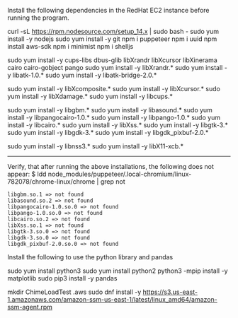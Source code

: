 Install the following dependencies in the RedHat EC2 instance before running the program.

curl -sL https://rpm.nodesource.com/setup_14.x | sudo bash -
sudo yum install -y nodejs
sudo yum install -y git
npm i puppeteer
npm i uuid
npm install aws-sdk
npm i minimist
npm i shelljs

sudo yum install -y cups-libs dbus-glib libXrandr libXcursor libXinerama cairo cairo-gobject pango
sudo yum install -y libXrandr.*
sudo yum install -y  libatk-1.0.*
sudo yum install -y  libatk-bridge-2.0.*

sudo yum install -y  libXcomposite.*
sudo yum install -y libXcursor.*
sudo yum install -y libXdamage.*
sudo yum install -y libcups.*

sudo yum install -y libgbm.* 
sudo yum install -y libasound.*
sudo yum install -y libpangocairo-1.0.*
sudo yum install -y libpango-1.0.*
sudo yum install -y libcairo.*
sudo yum install -y libXss.*
sudo yum install -y libgtk-3.*
sudo yum install -y libgdk-3.*
sudo yum install -y libgdk_pixbuf-2.0.*

sudo yum install -y libnss3.*
sudo yum install -y libX11-xcb.*





----------------------------------------
Verify, that after running the above installations, the following does not appear:
$ ldd node_modules/puppeteer/.local-chromium/linux-782078/chrome-linux/chrome | grep not

	libgbm.so.1 => not found
	libasound.so.2 => not found
	libpangocairo-1.0.so.0 => not found
	libpango-1.0.so.0 => not found
	libcairo.so.2 => not found
	libXss.so.1 => not found
	libgtk-3.so.0 => not found
	libgdk-3.so.0 => not found
	libgdk_pixbuf-2.0.so.0 => not found
	
	
Install the following to use the python library and pandas

sudo yum install python3
sudo yum install python2
python3 -mpip install -y matplotlib 
sudo  pip3 install -y pandas

mkdir ChimeLoadTest .aws
sudo dnf install -y https://s3.us-east-1.amazonaws.com/amazon-ssm-us-east-1/latest/linux_amd64/amazon-ssm-agent.rpm
